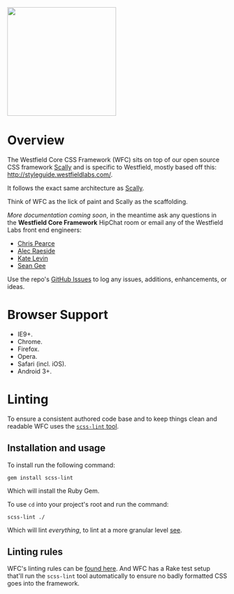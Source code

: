<img src="https://dl.dropboxusercontent.com/s/1d8v65acdof1q1h/logo-westfield.svg" width="249">

# Overview

The Westfield Core CSS Framework (WFC) sits on top of our open source CSS framework [Scally](https://github.com/westfieldlabs/scally) and is specific to Westfield, mostly based off this: <http://styleguide.westfieldlabs.com/>.

It follows the exact same architecture as [Scally](https://github.com/westfieldlabs/scally).

Think of WFC as the lick of paint and Scally as the scaffolding.

*More documentation coming soon*, in the meantime ask any questions in the **Westfield Core Framework** HipChat room or email any of the Westfield Labs front end engineers:

- [Chris Pearce](mailto:cpearce@westfield.com)
- [Alec Raeside](mailto:araeside@westfield.com)
- [Kate Levin](mailto:klevin@westfield.com)
- [Sean Gee](mailto:sgee@westfield.com)

Use the repo's [GitHub Issues](https://github.com/westfield/westfield_core/issues) to log any issues, additions, enhancements, or ideas.




# Browser Support

- IE9+.
- Chrome.
- Firefox.
- Opera.
- Safari (incl. iOS).
- Android 3+.




# Linting

To ensure a consistent authored code base and to keep things clean and readable WFC uses the [`scss-lint` tool](https://github.com/causes/scss-lint).

## Installation and usage

To install run the following command:

    gem install scss-lint

Which will install the Ruby Gem.

To use `cd` into your project's root and run the command:

    scss-lint ./

Which will lint *everything*, to lint at a more granular level [see](https://github.com/causes/scss-lint#usage).

## Linting rules

WFC's linting rules can be [found here](.scss-lint.yml). And WFC has a Rake test setup that'll run the `scss-lint` tool automatically to ensure no badly formatted CSS goes into the framework.